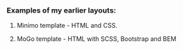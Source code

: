 ### Examples of my earlier layouts:

1. Minimo template - HTML and CSS.

2. MoGo template - HTML with SCSS, Bootstrap and BEM